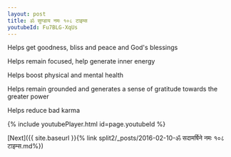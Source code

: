 ```yaml
---
layout: post
title: ॐ सुण्डाय नमः १०८ टाइम्स
youtubeId: Fu7BLG-XqUs
---
```

 
 
Helps get goodness, bliss and peace and God's blessings
 
Helps remain focused, help generate inner energy 
 
Helps boost physical and mental health 
 
Helps remain grounded and generates a sense of gratitude towards the greater power 
 
Helps reduce bad karma
 
 
 
 


{% include youtubePlayer.html id=page.youtubeId %}
 
[Next]({{ site.baseurl }}{% link  split2/_posts/2016-02-10-ॐ सदामर्षिने नमः १०८ टाइम्स.md%})
 
